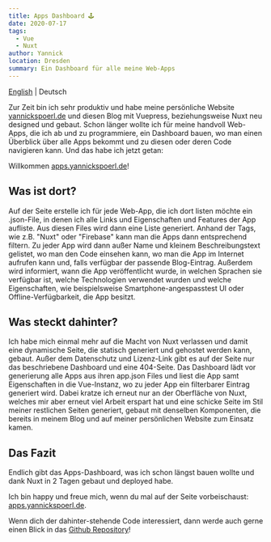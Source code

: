 ```yaml
---
title: Apps Dashboard 🕹️
date: 2020-07-17
tags: 
  - Vue
  - Nuxt
author: Yannick
location: Dresden
summary: Ein Dashboard für alle meine Web-Apps
---
```


[English](/en/2020/07/17/apps/) | Deutsch

Zur Zeit bin ich sehr produktiv und habe meine persönliche Website [yannickspoerl.de](https://www.yannickspoerl.de) und diesen Blog mit Vuepress, beziehungsweise Nuxt neu designed und gebaut. Schon länger wollte ich für meine handvoll Web-Apps, die ich ab und zu programmiere, ein Dashboard bauen, wo man einen Überblick über alle Apps bekommt und zu diesen oder deren Code navigieren kann. Und das habe ich jetzt getan:

Willkommen [apps.yannickspoerl.de](https://apps.yannickspoerl.de)!

## Was ist dort?

Auf der Seite erstelle ich für jede Web-App, die ich dort listen möchte ein .json-File, in denen ich alle Links und Eigenschaften und Features der App aufliste. Aus diesen Files wird dann eine Liste generiert. Anhand der Tags, wie z.B. "Nuxt" oder "Firebase" kann man die Apps dann entsprechend filtern. Zu jeder App wird dann außer Name und kleinem Beschreibungstext gelistet, wo man den Code einsehen kann, wo man die App im Internet aufrufen kann und, falls verfügbar der passende Blog-Eintrag. Außerdem wird informiert, wann die App veröffentlicht wurde, in welchen Sprachen sie verfügbar ist, welche Technologien verwendet wurden und welche Eigenschaften, wie beispielsweise Smartphone-angespasstest UI oder Offline-Verfügbarkeit, die App besitzt.

## Was steckt dahinter?

Ich habe mich einmal mehr auf die Macht von Nuxt verlassen und damit eine dynamische Seite, die statisch generiert und gehostet werden kann, gebaut. Außer dem Datenschutz und Lizenz-Link gibt es auf der Seite nur das beschriebene Dashboard und eine 404-Seite. Das Dashboard lädt vor generierung alle Apps aus ihren app.json Files und liest die App samt Eigenschaften in die Vue-Instanz, wo zu jeder App ein filterbarer Eintrag generiert wird. Dabei kratze ich erneut nur an der Oberfläche von Nuxt, welches mir aber erneut viel Arbeit erspart hat und eine schicke Seite im Stil meiner restlichen Seiten generiert, gebaut mit denselben Komponenten, die bereits in meinem Blog und auf meiner persönlichen Website zum Einsatz kamen.

## Das Fazit

Endlich gibt das Apps-Dashboard, was ich schon längst bauen wollte und dank Nuxt in 2 Tagen gebaut und deployed habe.

Ich bin happy und freue mich, wenn du mal auf der Seite vorbeischaust: [apps.yannickspoerl.de](https://apps.yannickspoerl.de).

Wenn dich der dahinter-stehende Code interessiert, dann werde auch gerne einen Blick in das [Github Repository](https://github.com/YannickSpoerl/apps)!
